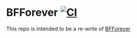 # BFForever [![CI](https://github.com/PikminGuts92/bfforever-rs/workflows/CI/badge.svg)](https://github.com/PikminGuts92/bfforever-rs/actions?query=workflow%3ACI)
This repo is intended to be a re-write of [BFForever](https://github.com/PikminGuts92/BFForever)
